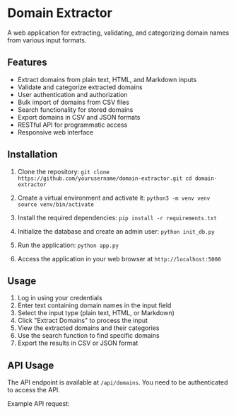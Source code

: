 # Domain Extractor

A web application for extracting, validating, and categorizing domain names from various input formats.

## Features

- Extract domains from plain text, HTML, and Markdown inputs
- Validate and categorize extracted domains
- User authentication and authorization
- Bulk import of domains from CSV files
- Search functionality for stored domains
- Export domains in CSV and JSON formats
- RESTful API for programmatic access
- Responsive web interface

## Installation

1. Clone the repository:   ```
   git clone https://github.com/yourusername/domain-extractor.git
   cd domain-extractor   ```

2. Create a virtual environment and activate it:   ```
   python3 -m venv venv
   source venv/bin/activate   ```

3. Install the required dependencies:   ```
   pip install -r requirements.txt   ```

4. Initialize the database and create an admin user:   ```
   python init_db.py   ```

5. Run the application:   ```
   python app.py   ```

6. Access the application in your web browser at `http://localhost:5000`

## Usage

1. Log in using your credentials
2. Enter text containing domain names in the input field
3. Select the input type (plain text, HTML, or Markdown)
4. Click "Extract Domains" to process the input
5. View the extracted domains and their categories
6. Use the search function to find specific domains
7. Export the results in CSV or JSON format

## API Usage

The API endpoint is available at `/api/domains`. You need to be authenticated to access the API.

Example API request:
